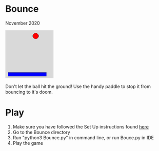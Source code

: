 # Bounce
November 2020

![alt text](https://github.com/LiljaKiiski/Arcade/blob/master/images/bounce.png)

Don't let the ball hit the ground! Use the handy paddle to stop it from bouncing to it's doom. 

# Play
1. Make sure you have followed the Set Up instructions found [here](https://github.com/LiljaKiiski/Arcade/blob/master/README.md)
1. Go to the Bounce directory
2. Run "python3 Bounce.py" in command line, or run Bouce.py in IDE
3. Play the game
